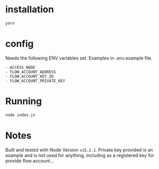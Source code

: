 # installation

```sh
yarn
```

# config

Needs the following ENV variables set.
Examples in .env.example file.

```
- ACCESS_NODE
- FLOW_ACCOUNT_ADDRESS
- FLOW_ACCOUNT_KEY_ID
- FLOW_ACCOUNT_PRIVATE_KEY
```

# Running

```sh
node index.js
```

# Notes

Built and tested with Node Version `v15.2.1`. Private key provided is an example and is not used for anything, including as a registered key for provide flow account...
